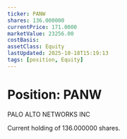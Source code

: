 ```yaml
---
ticker: PANW
shares: 136.000000
currentPrice: 171.0000
marketValue: 23256.00
costBasis: 
assetClass: Equity
lastUpdated: 2025-10-18T15:19:13
tags: [position, Equity]
---
```


# Position: PANW

PALO ALTO NETWORKS INC

Current holding of 136.000000 shares.
